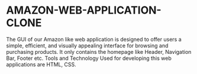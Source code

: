 # AMAZON-WEB-APPLICATION-CLONE
 The GUI of our Amazon like web application is designed  to offer users a simple, efficient, and visually appealing  interface for browsing and purchasing products.  It only contains the homepage like Header, Navigation  Bar, Footer etc.  Tools and Technology Used for developing this web  applications are HTML, CSS.
